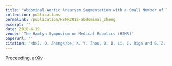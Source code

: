 ```yaml
---
title: "Abdominal Aortic Aneurysm Segmentation with a Small Number of Training Subjects"
collection: publications
permalink: /publication/HSMR2018-abdominal_zheng
excerpt: ''
date: 2018-4-19
venue: 'The Hamlyn Symposium on Medical Robotics (HSMR)'
paperurl: ''
citation: '<b>J. Q. Zheng</b>, X. Y. Zhou, Q. B. Li, C. Riga and G. Z. Yang, “Abdominal Aortic Aneurysm Segmentation with a Small Number of Training Subjects”, in <i>Proc. of the Hamlyn Symposium on Medical Robotics (HSMR)</i>, 2018.'
---
```

[Proceeding](https://www.ukras.org/wp-content/uploads/2018/10/proceedings_HSMR18_lo-4.pdf), [arXiv](https://arxiv.org/pdf/1804.02943.pdf)
